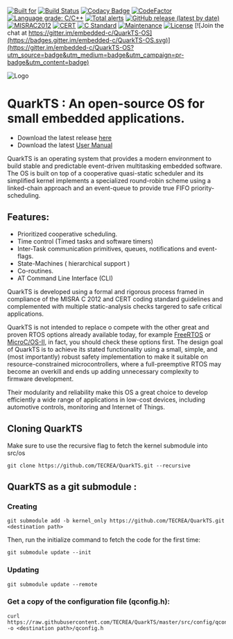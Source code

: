 [![Built for](https://img.shields.io/badge/built%20for-microcontrollers-lightgrey)](https://github.com/kmilo17pet/QuarkTS)
[![Build Status](https://travis-ci.org/TECREA/QuarkTS.svg?branch=master)](https://travis-ci.org/TECREA/QuarkTS)
[![Codacy Badge](https://api.codacy.com/project/badge/Grade/feb105e70ad84459851b3bdc8202d700)](https://app.codacy.com/gh/TECREA/QuarkTS?utm_source=github.com&utm_medium=referral&utm_content=TECREA/QuarkTS&utm_campaign=Badge_Grade_Dashboard)
[![CodeFactor](https://www.codefactor.io/repository/github/kmilo17pet/quarkts/badge)](https://www.codefactor.io/repository/github/kmilo17pet/quarkts)
[![Language grade: C/C++](https://img.shields.io/lgtm/grade/cpp/g/TECREA/QuarkTS.svg?logo=lgtm&logoWidth=18)](https://lgtm.com/projects/g/TECREA/QuarkTS/context:cpp)
[![Total alerts](https://img.shields.io/lgtm/alerts/g/TECREA/QuarkTS.svg?logo=lgtm&logoWidth=18)](https://lgtm.com/projects/g/TECREA/QuarkTS/alerts/)
[![GitHub release (latest by date)](https://img.shields.io/github/v/release/TECREA/QuarkTS)](https://github.com/TECREA/QuarkTS/releases)
[![MISRAC2012](https://img.shields.io/badge/MISRAC2012-Compliant-blue.svg)](https://en.wikipedia.org/wiki/MISRA_C)
[![CERT](https://img.shields.io/badge/CERT-Compliant-blue.svg)](https://wiki.sei.cmu.edu/confluence/display/seccode/SEI+CERT+Coding+Standards)
[![C Standard](https://img.shields.io/badge/STD-C99-green.svg)](https://en.wikipedia.org/wiki/C99)
[![Maintenance](https://img.shields.io/badge/Maintained%3F-yes-green.svg)](https://github.com/TECREA/QuarkTS/graphs/commit-activity)
[![License](https://img.shields.io/github/license/TECREA/QuarkTS)](https://github.com/TECREA/QuarkTS/blob/master/LICENSE) [![Join the chat at https://gitter.im/embedded-c/QuarkTS-OS](https://badges.gitter.im/embedded-c/QuarkTS-OS.svg)](https://gitter.im/embedded-c/QuarkTS-OS?utm_source=badge&utm_medium=badge&utm_campaign=pr-badge&utm_content=badge)

![Logo](https://sites.google.com/site/controlpoli2/quarkts.jpg)

# QuarkTS : An open-source OS for small embedded applications.

* Download the latest release [here](https://github.com/TECREA/QuarkTS/releases)
* Download the latest [User Manual](https://github.com/kmilo17pet/quarkts-usermanual/raw/travis-pdf/main.pdf)

QuarkTS is an operating system that provides a modern environment to build stable and predictable event-driven multitasking embedded software. The OS is built on top of a cooperative quasi-static scheduler and its simplified kernel implements a specialized round-robin scheme using a linked-chain approach and an event-queue to provide true FIFO priority-scheduling.

## Features:
- Prioritized cooperative scheduling.
- Time control (Timed tasks and software timers)
- Inter-Task communication primitives, queues, notifications and event-flags.
- State-Machines ( hierarchical support )
- Co-routines.
- AT Command Line Interface (CLI)

QuarkTS is developed using a formal and rigorous process framed in compliance of the MISRA C 2012 and CERT coding standard guidelines and complemented with multiple static-analysis checks targered to safe critical applications. 

QuarkTS is not intended to replace o compete with the other great and proven RTOS options already available today, for example [FreeRTOS](https://freertos.org/) or [MicroC/OS-II](https://www.micrium.com/rtos/), in fact, you should check these options first. The design goal of QuarkTS is to achieve its stated functionality using a small, simple, and (most importantly) robust safety implementation to make it suitable on resource-constrained microcontrollers, where a full-preemptive RTOS may become an overkill and ends up adding unnecessary complexity to firmware development. 

Their modularity and reliability make this OS a great choice to develop efficiently a wide range of applications in low-cost devices, including automotive controls, monitoring and Internet of Things.
 

## Cloning QuarkTS

Make sure to use the recursive flag to fetch the kernel submodule into src/os

```
git clone https://github.com/TECREA/QuarkTS.git --recursive
```


## QuarkTS as a git submodule :

### Creating

```
git submodule add -b kernel_only https://github.com/TECREA/QuarkTS.git <destination path>
```

Then, run the initialize command to fetch the code for the first time:

```
git submodule update --init
```

### Updating

```
git submodule update --remote
```

### Get a copy of the configuration file (qconfig.h):

```
curl https://raw.githubusercontent.com/TECREA/QuarkTS/master/src/config/qconfig.h -o <destination path>/qconfig.h
```
